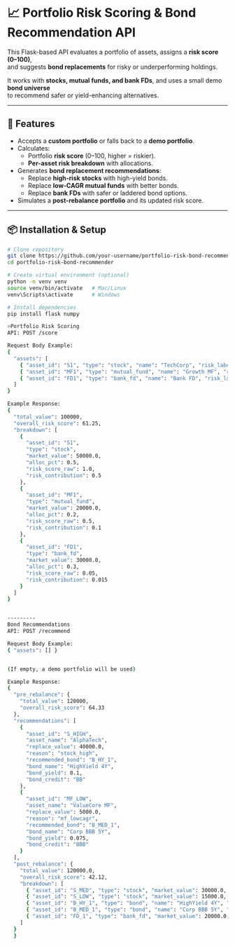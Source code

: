 # 📈 Portfolio Risk Scoring & Bond Recommendation API

This Flask-based API evaluates a portfolio of assets, assigns a **risk score (0–100)**,  
and suggests **bond replacements** for risky or underperforming holdings.  

It works with **stocks, mutual funds, and bank FDs**, and uses a small demo **bond universe**  
to recommend safer or yield-enhancing alternatives.

---

## 🚀 Features
- Accepts a **custom portfolio** or falls back to a **demo portfolio**.
- Calculates:
  - Portfolio **risk score** (0–100, higher = riskier).
  - **Per-asset risk breakdown** with allocations.
- Generates **bond replacement recommendations**:
  - Replace **high-risk stocks** with high-yield bonds.
  - Replace **low-CAGR mutual funds** with better bonds.
  - Replace **bank FDs** with safer or laddered bond options.
- Simulates a **post-rebalance portfolio** and its updated risk score.

---

## 📦 Installation & Setup

```bash
# Clone repository
git clone https://github.com/your-username/portfolio-risk-bond-recommender.git
cd portfolio-risk-bond-recommender

# Create virtual environment (optional)
python -m venv venv
source venv/bin/activate   # Mac/Linux
venv\Scripts\activate      # Windows

# Install dependencies
pip install flask numpy

>Portfolio Risk Scoring
API: POST /score

Request Body Example:
{
  "assets": [
    { "asset_id": "S1", "type": "stock", "name": "TechCorp", "risk_label": "high", "market_value": 50000 },
    { "asset_id": "MF1", "type": "mutual_fund", "name": "Growth MF", "risk_label": "medium", "market_value": 20000, "cagr": 0.12 },
    { "asset_id": "FD1", "type": "bank_fd", "name": "Bank FD", "risk_label": "low", "market_value": 30000, "fd_rate": 0.07 }
  ]
}

Example Response:
{
  "total_value": 100000,
  "overall_risk_score": 61.25,
  "breakdown": [
    {
      "asset_id": "S1",
      "type": "stock",
      "market_value": 50000.0,
      "alloc_pct": 0.5,
      "risk_score_raw": 1.0,
      "risk_contribution": 0.5
    },
    {
      "asset_id": "MF1",
      "type": "mutual_fund",
      "market_value": 20000.0,
      "alloc_pct": 0.2,
      "risk_score_raw": 0.5,
      "risk_contribution": 0.1
    },
    {
      "asset_id": "FD1",
      "type": "bank_fd",
      "market_value": 30000.0,
      "alloc_pct": 0.3,
      "risk_score_raw": 0.05,
      "risk_contribution": 0.015
    }
  ]
}


---------
Bond Recommendations
API: POST /recommend

Request Body Example:
{ "assets": [] }


(If empty, a demo portfolio will be used)

Example Response:
{
  "pre_rebalance": {
    "total_value": 120000,
    "overall_risk_score": 64.33
  },
  "recommendations": [
    {
      "asset_id": "S_HIGH",
      "asset_name": "AlphaTech",
      "replace_value": 40000.0,
      "reason": "stock_high",
      "recommended_bond": "B_HY_1",
      "bond_name": "HighYield 4Y",
      "bond_yield": 0.1,
      "bond_credit": "BB"
    },
    {
      "asset_id": "MF_LOW",
      "asset_name": "ValueCore MF",
      "replace_value": 5000.0,
      "reason": "mf_lowcagr",
      "recommended_bond": "B_MED_1",
      "bond_name": "Corp BBB 5Y",
      "bond_yield": 0.075,
      "bond_credit": "BBB"
    }
  ],
  "post_rebalance": {
    "total_value": 120000.0,
    "overall_risk_score": 42.12,
    "breakdown": [
      { "asset_id": "S_MED", "type": "stock", "market_value": 30000.0, ... },
      { "asset_id": "S_LOW", "type": "stock", "market_value": 15000.0, ... },
      { "asset_id": "B_HY_1", "type": "bond", "name": "HighYield 4Y", "market_value": 40000.0 },
      { "asset_id": "B_MED_1", "type": "bond", "name": "Corp BBB 5Y", "market_value": 5000.0 },
      { "asset_id": "FD_1", "type": "bank_fd", "market_value": 20000.0, ... }
    ]
  }
  }